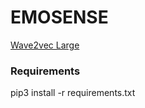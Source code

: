 # EMOSENSE
[Wave2vec Large](https://dl.fbaipublicfiles.com/fairseq/wav2vec/wav2vec_large.pt)

### Requirements
pip3 install -r requirements.txt
